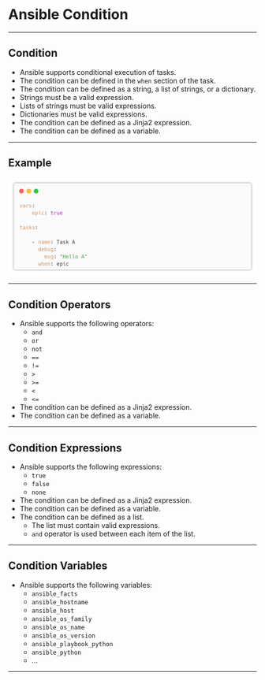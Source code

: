 # Ansible Condition

---

## Condition

* Ansible supports conditional execution of tasks.
* The condition can be defined in the `when` section of the task.
* The condition can be defined as a string, a list of strings, or a dictionary.
* Strings must be a valid expression.
* Lists of strings must be valid expressions.
* Dictionaries must be valid expressions.
* The condition can be defined as a Jinja2 expression.
* The condition can be defined as a variable.

---

## Example

![img_1.png](images/cond_sample.png)

---

## Condition Operators

* Ansible supports the following operators:
  * `and`
  * `or`
  * `not`
  * `==`
  * `!=`
  * `>`
  * `>=`
  * `<`
  * `<=`
* The condition can be defined as a Jinja2 expression.
* The condition can be defined as a variable.

---

## Condition Expressions

* Ansible supports the following expressions:
  * `true`
  * `false`
  * `none`
* The condition can be defined as a Jinja2 expression.
* The condition can be defined as a variable.
* The condition can be defined as a list.
  * The list must contain valid expressions.
  * `and` operator is used between each item of the list.


---

## Condition Variables

* Ansible supports the following variables:
  * `ansible_facts`
  * `ansible_hostname`
  * `ansible_host`
  * `ansible_os_family`
  * `ansible_os_name`
  * `ansible_os_version`
  * `ansible_playbook_python`
  * `ansible_python`
  * ...
---